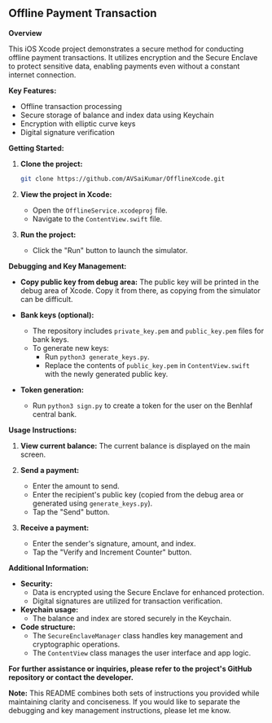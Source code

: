## Offline Payment Transaction

**Overview**

This iOS Xcode project demonstrates a secure method for conducting offline payment transactions. It utilizes encryption and the Secure Enclave to protect sensitive data, enabling payments even without a constant internet connection.

**Key Features:**

* Offline transaction processing
* Secure storage of balance and index data using Keychain
* Encryption with elliptic curve keys
* Digital signature verification

**Getting Started:**

1. **Clone the project:**

   ```bash
   git clone https://github.com/AVSaiKumar/OfflineXcode.git
   ```

2. **View the project in Xcode:**

   - Open the `OfflineService.xcodeproj` file.
   - Navigate to the `ContentView.swift` file.

3. **Run the project:**

   - Click the "Run" button to launch the simulator.

**Debugging and Key Management:**

- **Copy public key from debug area:** The public key will be printed in the debug area of Xcode. Copy it from there, as copying from the simulator can be difficult.

- **Bank keys (optional):**
   - The repository includes `private_key.pem` and `public_key.pem` files for bank keys.
   - To generate new keys:
     - Run `python3 generate_keys.py`.
     - Replace the contents of `public_key.pem` in `ContentView.swift` with the newly generated public key.

- **Token generation:**
   - Run `python3 sign.py` to create a token for the user on the Benhlaf central bank.

**Usage Instructions:**

1. **View current balance:** The current balance is displayed on the main screen.

2. **Send a payment:**
   - Enter the amount to send.
   - Enter the recipient's public key (copied from the debug area or generated using `generate_keys.py`).
   - Tap the "Send" button.

3. **Receive a payment:**
   - Enter the sender's signature, amount, and index.
   - Tap the "Verify and Increment Counter" button.

**Additional Information:**

- **Security:**
   - Data is encrypted using the Secure Enclave for enhanced protection.
   - Digital signatures are utilized for transaction verification.
- **Keychain usage:**
   - The balance and index are stored securely in the Keychain.
- **Code structure:**
   - The `SecureEnclaveManager` class handles key management and cryptographic operations.
   - The `ContentView` class manages the user interface and app logic.

**For further assistance or inquiries, please refer to the project's GitHub repository or contact the developer.**

**Note:** This README combines both sets of instructions you provided while maintaining clarity and conciseness. If you would like to separate the debugging and key management instructions, please let me know.


